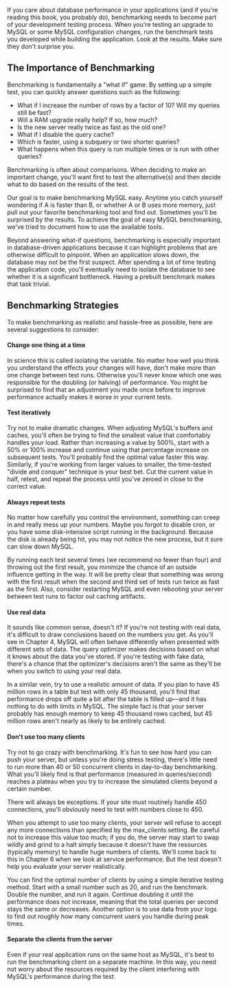 If you care about database performance in your applications (and if you're reading this book, you probably do), benchmarking needs to become part of your development testing process. When you're testing an upgrade to MySQL or some MySQL configuration changes, run the benchmark tests you developed while building the application. Look at the results. Make sure they don't surprise you.

## The Importance of Benchmarking

Benchmarking is fundamentally a "what if" game. By setting up a simple test, you can quickly answer questions such as the following:

* What if I increase the number of rows by a factor of 10? Will my queries still be fast?
* Will a RAM upgrade really help? If so, how much?
* Is the new server really twice as fast as the old one?
* What if I disable the query cache?
* Which is faster, using a subquery or two shorter queries?
* What happens when this query is run multiple times or is run with other queries?

Benchmarking is often about comparisons. When deciding to make an important change, you'll want first to test the alternative(s) and then decide what to do based on the results of the test.

Our goal is to make benchmarking MySQL easy. Anytime you catch yourself wondering if A is faster than B, or whether A or B uses more memory, just pull out your favorite benchmarking tool and find out. Sometimes you'll be surprised by the results. To achieve the goal of easy MySQL benchmarking, we've tried to document how to use the available tools.

Beyond answering what-if questions, benchmarking is especially important in database-driven applications because it can highlight problems that are otherwise difficult to pinpoint. When an application slows down, the database may not be the first suspect. After spending a lot of time testing the application code, you'll eventually need to isolate the database to see whether it is a significant bottleneck. Having a prebuilt benchmark makes that task trivial.

## Benchmarking Strategies
To make benchmarking as realistic and hassle-free as possible, here are several suggestions to consider:


#### Change one thing at a time
In science this is called isolating the variable. No matter how well you think you understand the effects your changes will have, don't make more than one change between test runs. Otherwise you'll never know which one was responsible for the doubling (or halving) of performance. You might be surprised to find that an adjustment you made once before to improve performance actually makes it worse in your current tests.

#### Test iteratively
Try not to make dramatic changes. When adjusting MySQL's buffers and caches, you'll often be trying to find the smallest value that comfortably handles your load. Rather than increasing a value by 500%, start with a 50% or 100% increase and continue using that percentage increase on subsequent tests. You'll probably find the optimal value faster this way. Similarly, if you're working from larger values to smaller, the time-tested "divide and conquer" technique is your best bet. Cut the current value in half, retest, and repeat the process until you've zeroed in close to the correct value.

#### Always repeat tests
No matter how carefully you control the environment, something can creep in and really mess up your numbers. Maybe you forgot to disable cron, or you have some disk-intensive script running in the background. Because the disk is already being hit, you may not notice the new process, but it sure can slow down MySQL.

By running each test several times (we recommend no fewer than four) and throwing out the first result, you minimize the chance of an outside influence getting in the way. It will be pretty clear that something was wrong with the first result when the second and third set of tests run twice as fast as the first. Also, consider restarting MySQL and even rebooting your server between test runs to factor out caching artifacts.


#### Use real data
It sounds like common sense, doesn't it? If you're not testing with real data, it's difficult to draw conclusions based on the numbers you get. As you'll see in Chapter 4, MySQL will often behave differently when presented with different sets of data. The query optimizer makes decisions based on what it knows about the data you've stored. If you're testing with fake data, there's a chance that the optimizer's decisions aren't the same as they'll be when you switch to using your real data.

In a similar vein, try to use a realistic amount of data. If you plan to have 45 million rows in a table but test with only 45 thousand, you'll find that performance drops off quite a bit after the table is filled up—and it has nothing to do with limits in MySQL. The simple fact is that your server probably has enough memory to keep 45 thousand rows cached, but 45 million rows aren't nearly as likely to be entirely cached.


#### Don't use too many clients
Try not to go crazy with benchmarking. It's fun to see how hard you can push your server, but unless you're doing stress testing, there's little need to run more than 40 or 50 concurrent clients in day-to-day benchmarking. What you'll likely find is that performance (measured in queries/second) reaches a plateau when you try to increase the simulated clients beyond a certain number.

 There will always be exceptions. If your site must routinely handle 450 connections, you'll obviously need to test with numbers close to 450.

When you attempt to use too many clients, your server will refuse to accept any more connections than specified by the max_clients setting. Be careful not to increase this value too much; if you do, the server may start to swap wildly and grind to a halt simply because it doesn't have the resources (typically memory) to handle huge numbers of clients. We'll come back to this in Chapter 6 when we look at service performance. But the test doesn't help you evaluate your server realistically.

You can find the optimal number of clients by using a simple iterative testing method. Start with a small number such as 20, and run the benchmark. Double the number, and run it again. Continue doubling it until the performance does not increase, meaning that the total queries per second stays the same or decreases. Another option is to use data from your logs to find out roughly how many concurrent users you handle during peak times.


#### Separate the clients from the server
Even if your real application runs on the same host as MySQL, it's best to run the benchmarking client on a separate machine. In this way, you need not worry about the resources required by the client interfering with MySQL's performance during the test.


